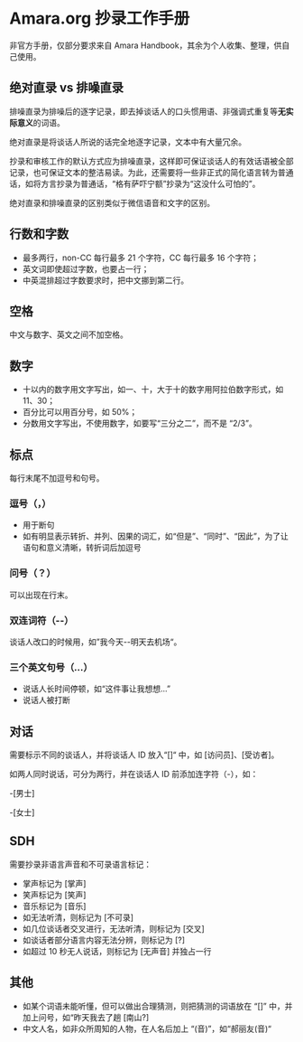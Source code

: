 # Amara.org 抄录工作手册
非官方手册，仅部分要求来自 Amara Handbook，其余为个人收集、整理，供自己使用。

## 绝对直录 vs 排噪直录
排噪直录为排噪后的逐字记录，即去掉谈话人的口头惯用语、非强调式重复等**无实际意义**的词语。

绝对直录是将谈话人所说的话完全地逐字记录，文本中有大量冗余。

抄录和审核工作的默认方式应为排噪直录，这样即可保证谈话人的有效话语被全部记录，也可保证文本的整洁易读。为此，还需要将一些非正式的简化语言转为普通话，如将方言抄录为普通话，“格有萨吓宁额”抄录为“这没什么可怕的”。

绝对直录和排噪直录的区别类似于微信语音和文字的区别。

## 行数和字数
- 最多两行，non-CC 每行最多 21 个字符，CC 每行最多 16 个字符；
- 英文词即使超过字数，也要占一行；
- 中英混排超过字数要求时，把中文挪到第二行。

## 空格
中文与数字、英文之间不加空格。

## 数字
- 十以内的数字用文字写出，如一、十，大于十的数字用阿拉伯数字形式，如11、30；
- 百分比可以用百分号，如 50%；
- 分数用文字写出，不使用数字，如要写“三分之二”，而不是 “2/3”。

## 标点
每行末尾不加逗号和句号。

### 逗号（，）
- 用于断句
- 如有明显表示转折、并列、因果的词汇，如“但是”、“同时”、“因此”，为了让语句和意义清晰，转折词后加逗号

### 问号（？）
可以出现在行末。

### 双连词符（--）
谈话人改口的时候用，如”我今天--明天去机场“。

### 三个英文句号（...）
- 说话人长时间停顿，如“这件事让我想想...”
- 说话人被打断

## 对话
需要标示不同的谈话人，并将谈话人 ID 放入“[]“ 中，如 [访问员]、[受访者]。

如两人同时说话，可分为两行，并在谈话人 ID 前添加连字符（-），如：

-[男士]

-[女士]

## SDH
需要抄录非语言声音和不可录语言标记：
- 掌声标记为 [掌声]
- 笑声标记为 [笑声]
- 音乐标记为 [音乐]
- 如无法听清，则标记为 [不可录]
- 如几位谈话者交叉进行，无法听清，则标记为 [交叉]
- 如谈话者部分语言内容无法分辨，则标记为 [?]
- 如超过 10 秒无人说话，则标记为 [无声音] 并独占一行

## 其他
- 如某个词语未能听懂，但可以做出合理猜测，则把猜测的词语放在 “[]” 中，并加上问号，如“昨天我去了趟 [南山?]
- 中文人名，如非众所周知的人物，在人名后加上 “(音)”，如“郝丽友(音)“
